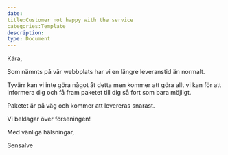 ```yaml
---
date:
title:Customer not happy with the service
categories:Template
description:
type: Document
---
```

Kära,

Som nämnts på vår webbplats har vi en längre leveranstid än normalt.

Tyvärr kan vi inte göra något åt detta men kommer att göra allt vi kan för att informera dig och få fram paketet till dig så fort som bara möjligt.

Paketet är på väg och kommer att levereras snarast.

Vi beklagar över förseningen!

Med vänliga hälsningar,
 

Sensalve
